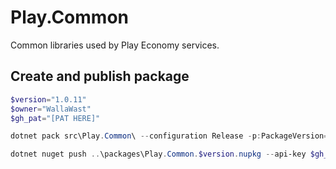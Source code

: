 # Play.Common
Common libraries used by Play Economy services.

## Create and publish package
```powershell
$version="1.0.11"
$owner="WallaWast"
$gh_pat="[PAT HERE]"

dotnet pack src\Play.Common\ --configuration Release -p:PackageVersion=$version -p:RepositoryUrl=https://github.com/$owner/play.common -o ..\packages

dotnet nuget push ..\packages\Play.Common.$version.nupkg --api-key $gh_pat --source "github"
```
